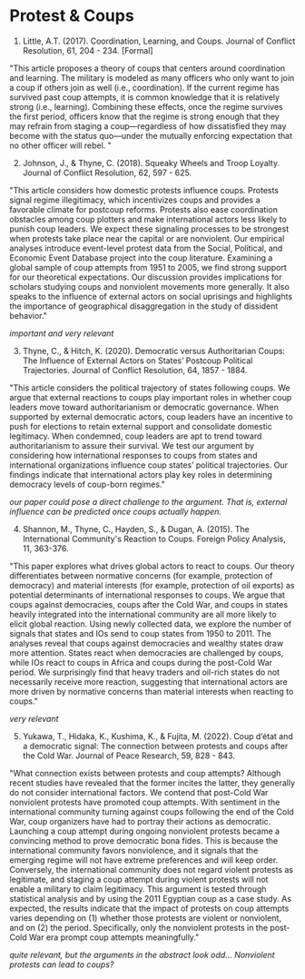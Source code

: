 # Protest & Coups

01. Little, A.T. (2017). Coordination, Learning, and Coups. Journal of Conflict Resolution, 61, 204 - 234. [Formal]

"This article proposes a theory of coups that centers around coordination and learning. The military is modeled as many officers who only want to join a coup if others join as well (i.e., coordination). If the current regime has survived past coup attempts, it is common knowledge that it is relatively strong (i.e., learning). Combining these effects, once the regime survives the first period, officers know that the regime is strong enough that they may refrain from staging a coup—regardless of how dissatisfied they may become with the status quo—under the mutually enforcing expectation that no other officer will rebel. "


02. Johnson, J., & Thyne, C. (2018). Squeaky Wheels and Troop Loyalty. Journal of Conflict Resolution, 62, 597 - 625.

"This article considers how domestic protests influence coups. Protests signal regime illegitimacy, which incentivizes coups and provides a favorable climate for postcoup reforms. Protests also ease coordination obstacles among coup plotters and make international actors less likely to punish coup leaders. We expect these signaling processes to be strongest when protests take place near the capital or are nonviolent. Our empirical analyses introduce event-level protest data from the Social, Political, and Economic Event Database project into the coup literature. Examining a global sample of coup attempts from 1951 to 2005, we find strong support for our theoretical expectations. Our discussion provides implications for scholars studying coups and nonviolent movements more generally. It also speaks to the influence of external actors on social uprisings and highlights the importance of geographical disaggregation in the study of dissident behavior."

*important and very relevant*

03. Thyne, C., & Hitch, K. (2020). Democratic versus Authoritarian Coups: The Influence of External Actors on States’ Postcoup Political Trajectories. Journal of Conflict Resolution, 64, 1857 - 1884.

"This article considers the political trajectory of states following coups. We argue that external reactions to coups play important roles in whether coup leaders move toward authoritarianism or democratic governance. When supported by external democratic actors, coup leaders have an incentive to push for elections to retain external support and consolidate domestic legitimacy. When condemned, coup leaders are apt to trend toward authoritarianism to assure their survival. We test our argument by considering how international responses to coups from states and international organizations influence coup states’ political trajectories. Our findings indicate that international actors play key roles in determining democracy levels of coup-born regimes."

*our paper could pose a direct challenge to the argument. That is, external influence can be predicted once coups actually happen.*

04. Shannon, M., Thyne, C., Hayden, S., & Dugan, A. (2015). The International Community's Reaction to Coups. Foreign Policy Analysis, 11, 363-376.


"This paper explores what drives global actors to react to coups. Our theory differentiates between normative concerns (for example, protection of democracy) and material interests (for example, protection of oil exports) as potential determinants of international responses to coups. We argue that coups against democracies, coups after the Cold War, and coups in states heavily integrated into the international community are all more likely to elicit global reaction. Using newly collected data, we explore the number of signals that states and IOs send to coup states from 1950 to 2011. The analyses reveal that coups against democracies and wealthy states draw more attention. States react when democracies are challenged by coups, while IOs react to coups in Africa and coups during the post-Cold War period. We surprisingly find that heavy traders and oil-rich states do not necessarily receive more reaction, suggesting that international actors are more driven by normative concerns than material interests when reacting to coups."

*very relevant*

05. Yukawa, T., Hidaka, K., Kushima, K., & Fujita, M. (2022). Coup d’état and a democratic signal: The connection between protests and coups after the Cold War. Journal of Peace Research, 59, 828 - 843.

"What connection exists between protests and coup attempts? Although recent studies have revealed that the former incites the latter, they generally do not consider international factors. We contend that post-Cold War nonviolent protests have promoted coup attempts. With sentiment in the international community turning against coups following the end of the Cold War, coup organizers have had to portray their actions as democratic. Launching a coup attempt during ongoing nonviolent protests became a convincing method to prove democratic bona fides. This is because the international community favors nonviolence, and it signals that the emerging regime will not have extreme preferences and will keep order. Conversely, the international community does not regard violent protests as legitimate, and staging a coup attempt during violent protests will not enable a military to claim legitimacy. This argument is tested through statistical analysis and by using the 2011 Egyptian coup as a case study. As expected, the results indicate that the impact of protests on coup attempts varies depending on (1) whether those protests are violent or nonviolent, and on (2) the period. Specifically, only the nonviolent protests in the post-Cold War era prompt coup attempts meaningfully."

*quite relevant, but the arguments in the abstract look odd... Nonviolent protests can lead to coups?*
